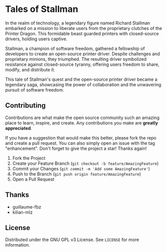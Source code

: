 # Tales of Stallman

In the realm of technology, a legendary figure named Richard Stallman embarked on a mission to liberate users from the proprietary clutches of the Printer Dragon. This formidable beast guarded printers with closed-source drivers, holding users captive.

Stallman, a champion of software freedom, gathered a fellowship of developers to create an open-source printer driver. Despite challenges and proprietary minions, they triumphed. The resulting driver symbolized resistance against closed-source tyranny, offering users freedom to share, modify, and distribute it.

This tale of Stallman's quest and the open-source printer driver became a legendary saga, showcasing the power of collaboration and the unwavering pursuit of software freedom.

## Contributing

Contributions are what make the open source community such an amazing place to learn, inspire, and create. Any contributions you make are **greatly appreciated**.

If you have a suggestion that would make this better, please fork the repo and create a pull request. You can also simply open an issue with the tag "enhancement".
Don't forget to give the project a star! Thanks again!

1. Fork the Project
2. Create your Feature Branch (`git checkout -b feature/AmazingFeature`)
3. Commit your Changes (`git commit -m 'Add some AmazingFeature'`)
4. Push to the Branch (`git push origin feature/AmazingFeature`)
5. Open a Pull Request

## Thanks

- guillaume-fbz
- kilian-mlz


## License

Distributed under the GNU GPL v3 License. See `LICENSE` for more information.
